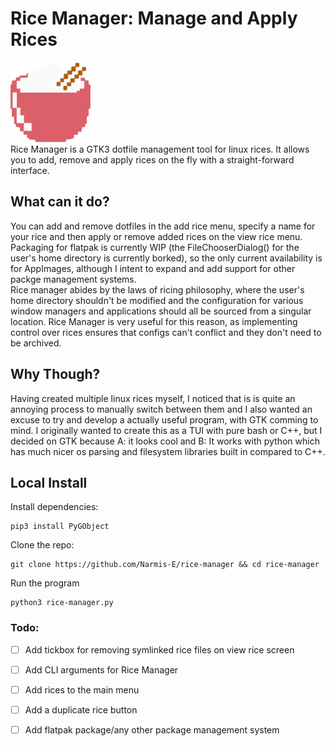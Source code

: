 # Rice Manager: Manage and Apply Rices
![](https://github.com/Narmis-E/rice-manager/blob/main/myapp.png) \
Rice Manager is a GTK3 dotfile management tool for linux rices. It allows you to add, remove and apply rices on the fly with a straight-forward interface.

## What can it do?
You can add and remove dotfiles in the add rice menu, specify a name for your rice and then apply or remove added rices on the view rice menu. Packaging for flatpak is currently WIP (the FileChooserDialog() for the user's home directory is currently borked), so the only current availability is for AppImages, although I intent to expand and add support for other packge management systems. \
Rice manager abides by the laws of ricing philosophy, where the user's home directory shouldn't be modified and the configuration for various window managers and applications should all be sourced from a singular location. Rice Manager is very useful for this reason, as implementing control over rices ensures that configs can't conflict and they don't need to be archived.

## Why Though?
Having created multiple linux rices myself, I noticed that is is quite an annoying process to manually switch between them and I also wanted an excuse to try and develop a actually useful program, with GTK comming to mind.
I originally wanted to create this as a TUI with pure bash or C++, but I decided on GTK because A: it looks cool and B: It works with python which has much nicer os parsing and filesystem libraries built in compared to C++.

## Local Install

Install dependencies:
```
pip3 install PyGObject
```

Clone the repo:
```
git clone https://github.com/Narmis-E/rice-manager && cd rice-manager
```

Run the program
```
python3 rice-manager.py
```

### Todo:
 - [ ] Add tickbox for removing symlinked rice files on view rice screen
 - [ ] Add CLI arguments for Rice Manager 
 - [ ] Add rices to the main menu
 - [ ] Add a duplicate rice button
 - [ ] Add flatpak package/any other package management system

